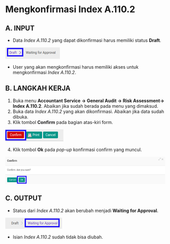 # Mengkonfirmasi Index A.110.2

## A. INPUT

* Data *Index A.110.2* yang dapat dikonfirmasi harus memiliki status **Draft**.

![](../../../img/index-a1102/status-draft.png)

* User yang akan mengkonfirmasi harus memiliki akses untuk mengkonfirmasi *Index A.110.2*.

## B. LANGKAH KERJA

1. Buka menu **Accountant Service -> General Audit -> Risk Assessment-> Index A.110.2**. Abaikan jika sudah berada pada menu yang dimaksud.
2. Buka data *Index A.110.2* yang akan dikonfirmasi. Abaikan jika data sudah dibuka.
3. Klik tombol **Confirm** pada bagian atas-kiri form.

![](../../../img/index-a1102/tombol-confirm.png)

4. Klik tombol **Ok** pada *pop-up* konfirmasi confirm yang muncul.

![](../../../img/index-a1102/pop-up-konfirmasi-confirm.png)

## C. OUTPUT

* Status dari *Index A.110.2* akan berubah menjadi **Waiting for Approval**.

![](../../../img/index-a1102/status-waiting-for-approval.png)

* Isian *Index A.110.2* sudah tidak bisa diubah.

